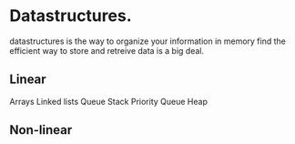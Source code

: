 # Datastructures.


datastructures is the way to organize your information in memory find the efficient way to store and retreive data is a big deal.


## Linear

Arrays
Linked lists
Queue
Stack
Priority Queue
Heap

## Non-linear
